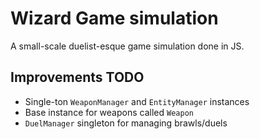 # Wizard Game simulation

A small-scale duelist-esque game simulation done in JS.

## Improvements TODO

- Single-ton `WeaponManager` and `EntityManager` instances
- Base instance for weapons called `Weapon`
- `DuelManager` singleton for managing brawls/duels